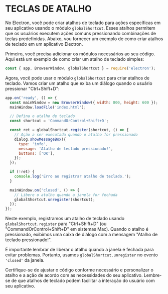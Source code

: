 # TECLAS DE ATALHO
No Electron, você pode criar atalhos de teclado para ações específicas em seu aplicativo usando o módulo `globalShortcut`. Esses atalhos permitem que os usuários executem ações comuns pressionando combinações de teclas predefinidas. Abaixo, vou fornecer um exemplo de como criar atalhos de teclado em um aplicativo Electron.

Primeiro, você precisa adicionar os módulos necessários ao seu código. Aqui está um exemplo de como criar um atalho de teclado simples:

```javascript
const { app, BrowserWindow, globalShortcut } = require('electron');
```

Agora, você pode usar o módulo `globalShortcut` para criar atalhos de teclado. Vamos criar um atalho que exiba um diálogo quando o usuário pressionar "Ctrl+Shift+D":

```javascript
app.on('ready', () => {
  const mainWindow = new BrowserWindow({ width: 800, height: 600 });
  mainWindow.loadFile('index.html');

  // Defina o atalho de teclado
  const shortcut = 'CommandOrControl+Shift+D';

  const ret = globalShortcut.register(shortcut, () => {
    // Ação a ser executada quando o atalho for pressionado
    dialog.showMessageBox({
      type: 'info',
      message: 'Atalho de teclado pressionado!',
      buttons: ['OK'],
    });
  });

  if (!ret) {
    console.log('Erro ao registrar atalho de teclado.');
  }

  mainWindow.on('closed', () => {
    // Libere o atalho quando a janela for fechada
    globalShortcut.unregister(shortcut);
  });
});
```

Neste exemplo, registramos um atalho de teclado usando `globalShortcut.register` para "Ctrl+Shift+D" (ou "CommandOrControl+Shift+D" em sistemas Mac). Quando o atalho é pressionado, exibimos uma caixa de diálogo com a mensagem "Atalho de teclado pressionado!".

É importante lembrar de liberar o atalho quando a janela é fechada para evitar problemas. Portanto, usamos `globalShortcut.unregister` no evento `'closed'` da janela.

Certifique-se de ajustar o código conforme necessário e personalizar o atalho e a ação de acordo com as necessidades do seu aplicativo. Lembre-se de que atalhos de teclado podem facilitar a interação do usuário com seu aplicativo.